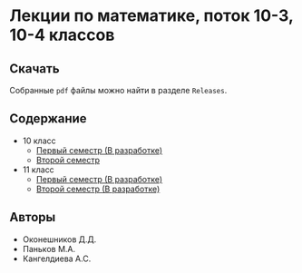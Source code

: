 # Лекции по математике, поток 10-3, 10-4 классов

## Скачать
Собранные `pdf` файлы можно найти в разделе `Releases`.
## Содержание  
* 10 класс
  * [Первый семестр (В разработке)](README.md)
  * [Второй семестр](10/second_semester/second_semester.tex)
* 11 класс
  * [Первый семестр (В разработке)](README.md)
  * [Второй семестр (В разработке)](README.md)
## Авторы  
* Оконешников Д.Д.  
* Паньков М.А.  
* Кангелдиева А.С.  